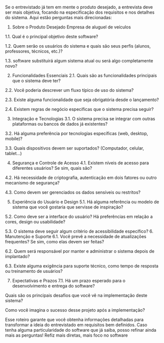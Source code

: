 Se o entrevistado já tem em mente o produto desejado, a entrevista deve ser mais objetiva, focando na especificação dos requisitos e nos detalhes do sistema. Aqui estão perguntas mais direcionadas:

1. Sobre o Produto Desejado
Empresa de aluguel de veículos


1.1. Qual é o principal objetivo deste software?

1.2. Quem serão os usuários do sistema e quais são seus perfis (alunos, professores, técnicos, etc.)?

1.3. software substituirá algum sistema atual ou será algo completamente novo?

2. Funcionalidades Essenciais
2.1. Quais são as funcionalidades principais que o sistema deve ter?

2.2. Você poderia descrever um fluxo típico de uso do sistema?

2.3. Existe alguma funcionalidade que seja obrigatória desde o lançamento?

2.4. Existem regras de negócio específicas que o sistema precisa seguir?

3. Integração e Tecnologias
3.1. O sistema precisa se integrar com outras plataformas ou bancos de dados já existentes?

3.2. Há alguma preferência por tecnologias específicas (web, desktop, mobile)?

3.3. Quais dispositivos devem ser suportados? (Computador, celular, tablet...)

4. Segurança e Controle de Acesso
4.1. Existem níveis de acesso para diferentes usuários? Se sim, quais são?

4.2. Há necessidade de criptografia, autenticação em dois fatores ou outro mecanismo de segurança?

4.3. Como devem ser gerenciados os dados sensíveis ou restritos?

5. Experiência do Usuário e Design
5.1. Há alguma referência ou modelo de sistema que você gostaria que servisse de inspiração?

5.2. Como deve ser a interface do usuário? Há preferências em relação a cores, design ou usabilidade?

5.3. O sistema deve seguir algum critério de acessibilidade específico?
6. Manutenção e Suporte
6.1. Você prevê a necessidade de atualizações frequentes? Se sim, como elas devem ser feitas?

6.2. Quem será responsável por manter e administrar o sistema depois de implantado?

6.3. Existe alguma exigência para suporte técnico, como tempo de resposta ou treinamento de usuários?

7. Expectativas e Prazos
7.1. Há um prazo esperado para o desenvolvimento e entrega do software?

Quais são os principais desafios que você vê na implementação deste sistema?

Como você imagina o sucesso desse projeto após a implementação?

Esse roteiro garante que você obtenha informações detalhadas para transformar a ideia do entrevistado em requisitos bem definidos. Caso tenha alguma particularidade do software que já saiba, posso refinar ainda mais as perguntas!
Refiz mais diretas, mais foco no software